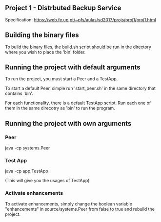 ## Project 1 - Distrbuted Backup Service

Specification: https://web.fe.up.pt/~pfs/aulas/sd2017/projs/proj1/proj1.html

## Building the binary files

To build the binary files, the build.sh script should be run in the directory where you wish to place the 'bin' folder.

## Running the project with default arguments

To run the project, you must start a Peer and a TestApp.

To start a default Peer, simple run 'start_peer.sh' in the same directory that contains 'bin'.

For each functionality, there is a default TestApp script. Run each one of them in the same direcotry as 'bin' to run the program.

## Running the project with own arguments

### Peer

java -cp <bin folder> systems.Peer <MControlAddress> <MControlPort> <MBackupAddress> <MBackupPort> <MRestoreAddress> <MRestorePort>

### Test App

java -cp <bin folder> app.TestApp

(This will give you the usages of TestApp)

### Activate enhancements

To activate enhancements, simply change the boolean variable "enhancements" in source/systems.Peer from false to true and rebuild the project.

